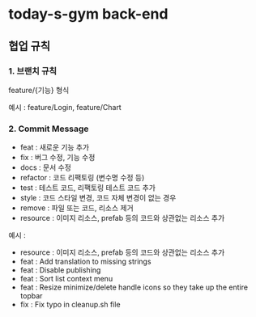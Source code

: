 # today-s-gym back-end

## 협업 규칙
### 1. 브랜치 규칙
feature/{기능} 형식

예시 : feature/Login, feature/Chart

### 2. Commit Message
* feat : 새로운 기능 추가
* fix : 버그 수정, 기능 수정
* docs : 문서 수정
* refactor : 코드 리팩토링 (변수명 수정 등)
* test : 테스트 코드, 리팩토링 테스트 코드 추가
* style : 코드 스타일 변경, 코드 자체 변경이 없는 경우
* remove : 파일 또는 코드, 리소스 제거
* resource : 이미지 리소스, prefab 등의 코드와 상관없는 리소스 추가

예시 :
* resource : 이미지 리소스, prefab 등의 코드와 상관없는 리소스 추가
* feat : Add translation to missing strings
* feat : Disable publishing
* feat : Sort list context menu
* feat : Resize minimize/delete handle icons so they take up the entire topbar
* fix : Fix typo in cleanup.sh file
